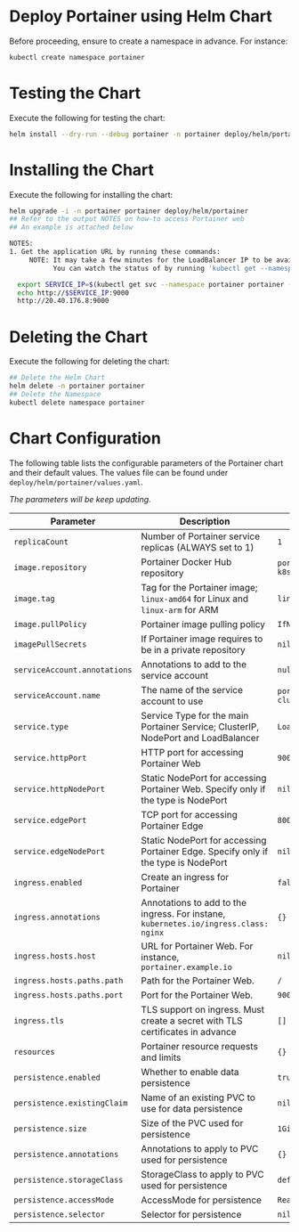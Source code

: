 # Deploy Portainer using Helm Chart

Before proceeding, ensure to create a namespace in advance.
For instance:
```bash
kubectl create namespace portainer
```

# Testing the Chart
Execute the following for testing the chart:

```bash
helm install --dry-run --debug portainer -n portainer deploy/helm/portainer
```

# Installing the Chart
Execute the following for installing the chart:

```bash
helm upgrade -i -n portainer portainer deploy/helm/portainer
## Refer to the output NOTES on how-to access Portainer web
## An example is attached below

NOTES:
1. Get the application URL by running these commands:
     NOTE: It may take a few minutes for the LoadBalancer IP to be available.
           You can watch the status of by running 'kubectl get --namespace portainer svc -w portainer'

  export SERVICE_IP=$(kubectl get svc --namespace portainer portainer --template "{{ range (index .status.loadBalancer.ingress 0) }}{{.}}{{ end }}")
  echo http://$SERVICE_IP:9000
  http://20.40.176.8:9000
```

# Deleting the Chart
Execute the following for deleting the chart:

```bash
## Delete the Helm Chart
helm delete -n portainer portainer
## Delete the Namespace
kubectl delete namespace portainer
```

# Chart Configuration
The following table lists the configurable parameters of the Portainer chart and their default values. The values file can be found under `deploy/helm/portainer/values.yaml`.

*The parameters will be keep updating.*

| Parameter | Description | Default |
| - | - | - |
| `replicaCount` | Number of Portainer service replicas (ALWAYS set to 1) | `1` |
| `image.repository` | Portainer Docker Hub repository | `portainer/portainer-k8s-beta` |
| `image.tag` | Tag for the Portainer image; `linux-amd64` for Linux and `linux-arm` for ARM | `linux-amd64` |
| `image.pullPolicy` | Portainer image pulling policy | `IfNotPresent` |
| `imagePullSecrets` | If Portainer image requires to be in a private repository | `nil` |
| `serviceAccount.annotations` | Annotations to add to the service account | `null` |
| `serviceAccount.name` | The name of the service account to use | `portainer-sa-clusteradmin` |
| `service.type` | Service Type for the main Portainer Service; ClusterIP, NodePort and LoadBalancer | `LoadBalancer` |
| `service.httpPort` | HTTP port for accessing Portainer Web | `9000` |
| `service.httpNodePort` | Static NodePort for accessing Portainer Web. Specify only if the type is NodePort | `nil` |
| `service.edgePort` | TCP port for accessing Portainer Edge | `8000` |
| `service.edgeNodePort` | Static NodePort for accessing Portainer Edge. Specify only if the type is NodePort | `nil` |
| `ingress.enabled` | Create an ingress for Portainer | `false` |
| `ingress.annotations` | Annotations to add to the ingress. For instane, `kubernetes.io/ingress.class: nginx` | `{}` |
| `ingress.hosts.host` | URL for Portainer Web. For instance, `portainer.example.io` | `nil` |
| `ingress.hosts.paths.path` | Path for the Portainer Web. | `/` |
| `ingress.hosts.paths.port` | Port for the Portainer Web. | `9000` |
| `ingress.tls` | TLS support on ingress. Must create a secret with TLS certificates in advance | `[]` |
| `resources` | Portainer resource requests and limits | `{}` |
| `persistence.enabled` | Whether to enable data persistence | `true` |
| `persistence.existingClaim` | Name of an existing PVC to use for data persistence | `nil` |
| `persistence.size` | Size of the PVC used for persistence | `1Gi` |
| `persistence.annotations` | Annotations to apply to PVC used for persistence | `{}` |
| `persistence.storageClass` | StorageClass to apply to PVC used for persistence | `default` |
| `persistence.accessMode` | AccessMode for persistence | `ReadWriteOnce` |
| `persistence.selector` | Selector for persistence | `nil` |


